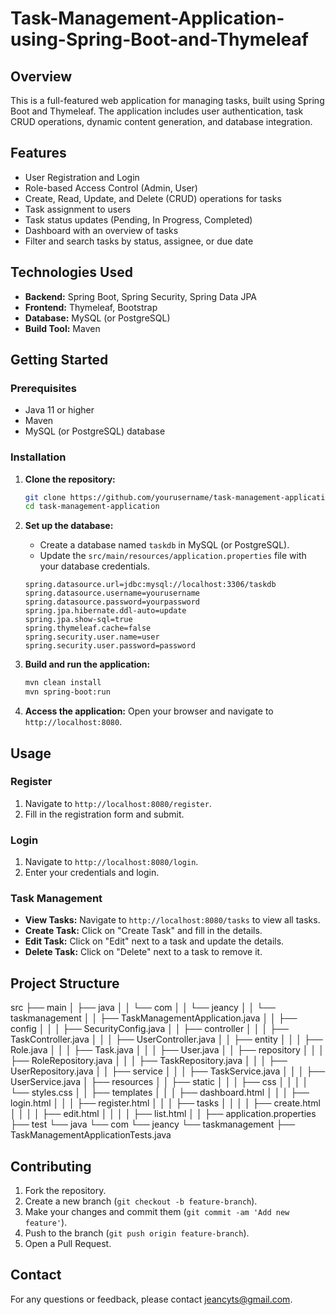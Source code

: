 # Task-Management-Application-using-Spring-Boot-and-Thymeleaf

## Overview
This is a full-featured web application for managing tasks, built using Spring Boot and Thymeleaf. The application includes user authentication, task CRUD operations, dynamic content generation, and database integration.

## Features
- User Registration and Login
- Role-based Access Control (Admin, User)
- Create, Read, Update, and Delete (CRUD) operations for tasks
- Task assignment to users
- Task status updates (Pending, In Progress, Completed)
- Dashboard with an overview of tasks
- Filter and search tasks by status, assignee, or due date

## Technologies Used
- **Backend:** Spring Boot, Spring Security, Spring Data JPA
- **Frontend:** Thymeleaf, Bootstrap
- **Database:** MySQL (or PostgreSQL)
- **Build Tool:** Maven

## Getting Started

### Prerequisites
- Java 11 or higher
- Maven
- MySQL (or PostgreSQL) database

### Installation

1. **Clone the repository:**
    ```bash
    git clone https://github.com/yourusername/task-management-application.git
    cd task-management-application
    ```

2. **Set up the database:**
    - Create a database named `taskdb` in MySQL (or PostgreSQL).
    - Update the `src/main/resources/application.properties` file with your database credentials.

    ```properties
    spring.datasource.url=jdbc:mysql://localhost:3306/taskdb
    spring.datasource.username=yourusername
    spring.datasource.password=yourpassword
    spring.jpa.hibernate.ddl-auto=update
    spring.jpa.show-sql=true
    spring.thymeleaf.cache=false
    spring.security.user.name=user
    spring.security.user.password=password
    ```

3. **Build and run the application:**
    ```bash
    mvn clean install
    mvn spring-boot:run
    ```

4. **Access the application:**
    Open your browser and navigate to `http://localhost:8080`.

## Usage

### Register
1. Navigate to `http://localhost:8080/register`.
2. Fill in the registration form and submit.

### Login
1. Navigate to `http://localhost:8080/login`.
2. Enter your credentials and login.

### Task Management
- **View Tasks:** Navigate to `http://localhost:8080/tasks` to view all tasks.
- **Create Task:** Click on "Create Task" and fill in the details.
- **Edit Task:** Click on "Edit" next to a task and update the details.
- **Delete Task:** Click on "Delete" next to a task to remove it.

## Project Structure
src
├── main
│ ├── java
│ │ └── com
│ │ └── jeancy
│ │ └── taskmanagement
│ │ ├── TaskManagementApplication.java
│ │ ├── config
│ │ │ ├── SecurityConfig.java
│ │ ├── controller
│ │ │ ├── TaskController.java
│ │ │ ├── UserController.java
│ │ ├── entity
│ │ │ ├── Role.java
│ │ │ ├── Task.java
│ │ │ ├── User.java
│ │ ├── repository
│ │ │ ├── RoleRepository.java
│ │ │ ├── TaskRepository.java
│ │ │ ├── UserRepository.java
│ │ ├── service
│ │ │ ├── TaskService.java
│ │ │ ├── UserService.java
│ ├── resources
│ │ ├── static
│ │ │ ├── css
│ │ │ │ └── styles.css
│ │ ├── templates
│ │ │ ├── dashboard.html
│ │ │ ├── login.html
│ │ │ ├── register.html
│ │ │ ├── tasks
│ │ │ │ ├── create.html
│ │ │ │ ├── edit.html
│ │ │ │ ├── list.html
│ │ ├── application.properties
├── test
└── java
└── com
└── jeancy
└── taskmanagement
├── TaskManagementApplicationTests.java


## Contributing
1. Fork the repository.
2. Create a new branch (`git checkout -b feature-branch`).
3. Make your changes and commit them (`git commit -am 'Add new feature'`).
4. Push to the branch (`git push origin feature-branch`).
5. Open a Pull Request.



## Contact
For any questions or feedback, please contact jeancyts@gmail.com.

